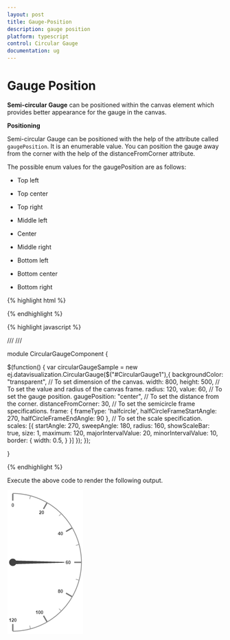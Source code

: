 ```yaml
---
layout: post
title: Gauge-Position
description: gauge position
platform: typescript
control: Circular Gauge
documentation: ug
---
```


# Gauge Position

**Semi-circular Gauge** can be positioned within the canvas element which provides better appearance for the gauge in the canvas.

**Positioning**

Semi-circular Gauge can be positioned with the help of the attribute called `gaugePosition`. It is an enumerable value. You can position the gauge away from the corner with the help of the distanceFromCorner attribute. 

The possible enum values for the gaugePosition are as follows:

* Top left

* Top center

* Top right

* Middle left

* Center

* Middle right

* Bottom left

* Bottom center

* Bottom right

{% highlight html %}

<div style="float: left" id="gauge1"></div>
<div id=" CoreCircularGauge "></div>

{% endhighlight %}


{% highlight javascript %}

/// <reference path="tsfiles/jquery.d.ts" />
/// <reference path="tsfiles/ej.web.all.d.ts" />

module CircularGaugeComponent {

 $(function() {
     var circularGaugeSample = new ej.datavisualization.CircularGauge($("#CircularGauge1"),{
         backgroundColor: "transparent",
         // To set dimension of the canvas.
         width: 800,
         height: 500,
         // To set the value and radius of the canvas frame.
         radius: 120,
         value: 60,
         // To set the gauge position.
         gaugePosition: "center",
         // To set the distance from the corner.
         distanceFromCorner: 30,
         // To set the semicircle frame specifications.
         frame: {
             frameType: 'halfcircle',
             halfCircleFrameStartAngle: 270,
             halfCircleFrameEndAngle: 90
         },
         // To set the scale specification.
         scales: [{
             startAngle: 270,
             sweepAngle: 180,
             radius: 160,
             showScaleBar: true,
             size: 1,
             maximum: 120,
             majorIntervalValue: 20,
             minorIntervalValue: 10,
             border: {
                 width: 0.5,
             }
         }]
     });
 });

}

{% endhighlight %}



Execute the above code to render the following output.

![](Gauge-Position_images/Gauge-Position_img1.png)

